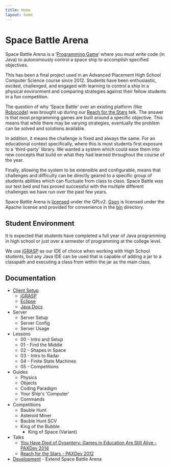 ```yaml
---
title: Home
layout: home
---
```


Space Battle Arena
============

Space Battle Arena is a ‘[Programming Game](http://en.wikipedia.org/wiki/Programming_game)‘ where you must write code (in Java) to autonomously control a space ship to accomplish specified objectives.  

This has been a final project used in an Advanced Placement High School Computer Science course since 2012.  Students have been enthusiastic, excited, challenged, and engaged with learning to control a ship in a physical environment and comparing strategies against their fellow students in a fun competition.

The question of why ‘Space Battle’ over an existing platform (like [Robocode](http://robocode.sourceforge.net/)) was brought up during our [Reach for the Stars](http://www.mikeware.com/2012/09/reach-for-the-stars-educating-the-next-generation-using-games/) talk.  The answer is that most programming games are built around a specific objective.  This means that while there may be varying strategies, eventually the problem can be solved and solutions available.  

In addition, it means the challenge is fixed and always the same.  For an educational context specifically, where this is most students first exposure to a 'third-party' library.  We wanted a system which could ease them into new concepts that build on what they had learned throughout the course of the year.  

Finally, allowing the system to be extensible and configurable, means that challenges and difficulty can be directly geared to a specific group of students abilities which can fluctuate from class to class.  Space Battle was our test bed and has proved successful with the multiple different challenges we have run over the past few years.

Space Battle Arena is [licensed](LICENSE) under the GPLv2.  [Gson](https://github.com/google/gson) is licensed under the Apache license and provided for convenience in the [bin](http://github.com/Mikeware/SpaceBattleArena/tree/master/bin/) directory.

Student Environment
-------------------------
It is expected that students have completed a full year of Java programming in high school or just over a semester of programming at the college level.

We use [jGRASP](http://www.jgrasp.org/) as our IDE of choice when working with High School students, but any Java IDE can be used that is capable of adding a jar to a classpath and executing a class from within the jar as the main class.

Documentation
------------------
* [Client Setup](client/index.html)
    * [jGRASP](client/jGRASP/index.html)
    * [Eclipse](client/Eclipse/index.html)
    * <a href="client/java_doc/" target="_blank">Java Docs</a>
* Server
    * Server Setup
    * Server Config
    * Server Usage
* Lessons
    * 00 - Intro and Setup
    * 01 - Find the Middle
    * 02 - Shapes in Space
    * 03 - Intro to Radar
    * 04 - Finite State Machines
    * 05 - Competitions
* Guides
    * Physics
    * Objects
    * Coding Paradigm
    * Your Ship's 'Computer'
    * Commands
* Competitions
    * Bauble Hunt
    * Asteroid Miner
    * Bauble Hunt SCV
    * King of the Bubble
        * King of Space (Variant)
* Talks
    * [You Have Died of Dysentery: Games in Education Are Still Alive - PAXDev 2014](http://www.mikeware.com/2014/08/you-have-died-of-dysentery-games-in-education-are-still-alive/)
    * [Reach for the Stars - PAXDev 2012](http://www.mikeware.com/2012/09/reach-for-the-stars-educating-the-next-generation-using-games/)
* [Development](dev/index.html) - Extend Space Battle Arena

